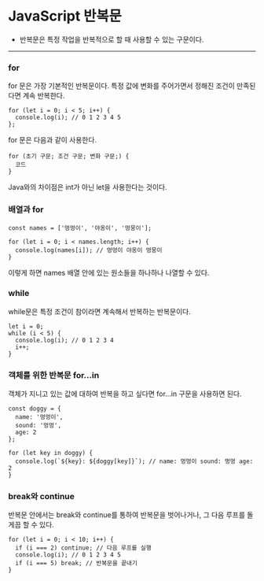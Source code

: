 # JavaScript 반복문
- 반복문은 특정 작업을 반복적으로 할 때 사용할 수 있는 구문이다.
***
  
### for
for 문은 가장 기본적인 반복문이다. 특정 값에 변화를 주어가면서 정해진 조건이 만족된다면 계속 반복한다.
```
for (let i = 0; i < 5; i++) {
  console.log(i); // 0 1 2 3 4 5
};
```
for 문은 다음과 같이 사용한다.
```
for (초기 구문; 조건 구문; 변화 구문;) {
  코드
}
```
Java와의 차이점은 int가 아닌 let을 사용한다는 것이다.  
  
### 배열과 for
```
const names = ['멍멍이', '야옹이', '멍뭉이'];

for (let i = 0; i < names.length; i++) {
  console.log(names[i]); // 멍멍이 야옹이 멍뭉이
}
```
이렇게 하면 names 배열 안에 있는 원소들을 하나하나 나열할 수 있다.  
### while
while문은 특정 조건이 참이라면 계속해서 반복하는 반복문이다.
```
let i = 0;
while (i < 5) {
  console.log(i); // 0 1 2 3 4
  i++;
}
```
### 객체를 위한 반복문 for...in
객체가 지니고 있는 값에 대하여 반복을 하고 싶다면 for...in 구문을 사용하면 된다.
```
const doggy = {
  name: '멍멍이',
  sound: '멍멍',
  age: 2
};

for (let key in doggy) {
  console.log(`${key}: ${doggy[key]}`); // name: 멍멍이 sound: 멍멍 age: 2
}
```
### break와 continue
반복문 안에서는 break와 continue를 통하여 반복문을 벗어나거나, 그 다음 루프를 돌게끔 할 수 있다.
```
for (let i = 0; i < 10; i++) {
  if (i === 2) continue; // 다음 루프를 실행
  console.log(i); // 0 1 2 3 4 5
  if (i === 5) break; // 반복문을 끝내기
}
```
